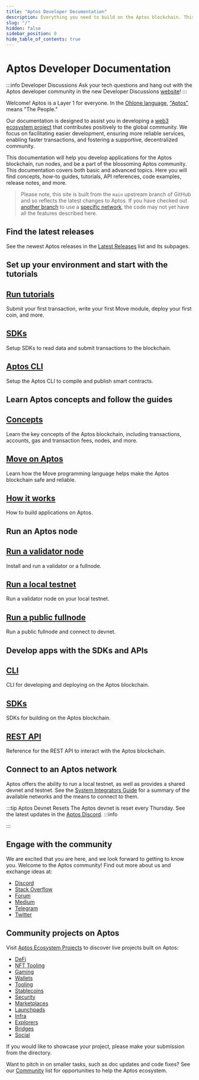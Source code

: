 ```yaml
---
title: "Aptos Developer Documentation"
description: Everything you need to build on the Aptos blockchain. This documentation covers basic and advanced concepts, how-to guides, code examples, release notes, more.
slug: "/"
hidden: false
sidebar_position: 0
hide_table_of_contents: true
---
```


# Aptos Developer Documentation

:::info Developer Discussions
Ask your tech questions and hang out with the Aptos developer community in the new Developer Discussions [website](https://github.com/aptos-labs/aptos-developer-discussions/discussions)!
:::

Welcome! Aptos is a Layer 1 for everyone. In the [Ohlone language](https://en.wikipedia.org/wiki/Ohlone_languages), ["Aptos"](https://en.wikipedia.org/wiki/Aptos,_California) means "The People."

Our documentation is designed to assist you in developing a [web3 ecosystem project](https://aptosfoundation.org/ecosystem/projects/all) that contributes positively to the global community. We focus on facilitating easier development, ensuring more reliable services, enabling faster transactions, and fostering a supportive, decentralized community.

This documentation will help you develop applications for the Aptos blockchain, run nodes, and be a part of the blossoming Aptos community. This documentation covers both basic and advanced topics. Here you will find concepts, how-to guides, tutorials, API references, code examples, release notes, and more.

> Please note, this site is built from the `main` upstream branch of GitHub and so reflects the latest changes to Aptos. If you have checked out [another branch](https://github.com/aptos-labs/aptos-core/branches) to use a [specific network](guides/system-integrators-guide.md#choose-a-network), the code may not yet have all the features described here.

## Find the latest releases

See the newest Aptos releases in the [Latest Releases](./releases/index.md) list and its subpages.

## Set up your environment and start with the tutorials

<div class="docs-card-container">
  <div class="row row-cols-1 row-cols-md-3a g-4">
    <div class="col">
      <div class="card card-body h-100 d-flex flex-column">
        <a href="tutorials" class="card-title card-link stretched-link"> <h2>Run tutorials</h2></a>
        <p class="card-text">Submit your first transaction, write your first Move module, deploy your first coin, and more.</p>
      </div>
    </div>
    <div class="col">
      <div class="card card-body h-100 d-flex flex-column" >
        <a href="/sdks/index" class="card-title card-link stretched-link"> <h2>SDKs</h2></a>
        <p class="card-text">Setup SDKs to read data and submit transactions to the blockchain.</p>
      </div>
    </div>
    <div class="col">
      <div class="card card-body h-100 d-flex flex-column" >
        <a href="/tools/aptos-cli/index" class="card-title card-link stretched-link"> <h2>Aptos CLI</h2></a>
        <p class="card-text">Setup the Aptos CLI to compile and publish smart contracts.</p>
      </div>
    </div>
  </div>
</div>

## Learn Aptos concepts and follow the guides

<div class="docs-card-container">
<div class="row row-cols-1 row-cols-md-2a g-4">
  <div class="col">
    <div class="card card-body h-100 d-flex flex-column">
    <a href="concepts" class="card-title card-link stretched-link"> <h2>Concepts</h2></a>
    <p class="card-text">Learn the key concepts of the Aptos blockchain, including transactions, accounts, gas and transaction fees, nodes, and more. </p>
    </div>
  </div>
  <div class="col">
    <div class="card card-body h-100 d-flex flex-column">
    <a href="move/move-on-aptos" class="card-title card-link stretched-link"> <h2>Move on Aptos</h2></a>
    <p class="card-text">Learn how the Move programming language helps make the Aptos blockchain safe and reliable.</p>
    </div>
  </div>
  <div class="col">
    <div class="card card-body h-100 d-flex flex-column" >
    <a href="integration" class="card-title card-link stretched-link"> <h2>How it works</h2></a>
    <p class="card-text">How to build applications on Aptos.</p>
    </div>
  </div>
</div>
</div>

## Run an Aptos node

<div class="docs-card-container">
<div class="row row-cols-1 row-cols-md-2a g-4">
  <div class="col">
    <div class="card card-body h-100 d-flex flex-column" >
    <a href="/nodes/validator-node/validators" class="card-title card-link stretched-link"> <h2>Run a validator node</h2></a>
    <p class="card-text">Install and run a validator or a fullnode.</p>
</div>
</div>
  <div class="col">
    <div class="card card-body h-100 d-flex flex-column"  >
    <a href="/nodes/local-testnet/local-testnet-index" class="card-title card-link stretched-link"> <h2>Run a local testnet</h2></a>
    <p class="card-text">Run a validator node on your local testnet.</p>
</div>
  </div>
  <div class="col">
    <div class="card card-body h-100 d-flex flex-column"  >
    <a href="nodes/full-node/public-fullnode" class="card-title card-link stretched-link"> <h2>Run a public fullnode</h2></a>
    <p class="card-text">Run a public fullnode and connect to devnet.</p>
</div>
  </div>
  
</div>
</div>

## Develop apps with the SDKs and APIs

<div class="docs-card-container">
<div class="row row-cols-1 row-cols-md-2a g-4">
<div class="col">
    <div class="card h-100" >
    <div class="card-body d-flex flex-column" >
    <a href="/tools/aptos-cli/use-cli/use-aptos-cli" class="card-title card-link stretched-link"> <h2>CLI</h2></a>
    <p class="card-text">CLI for developing and deploying on the Aptos blockchain.</p>
</div>
</div>
</div>
  <div class="col">
    <div class="card h-100" >
    <div class="card-body d-flex flex-column" >
    <a href="/sdks/index" class="card-title card-link stretched-link"> <h2>SDKs</h2></a>
    <p class="card-text">SDKs for building on the Aptos blockchain.</p>
</div>
</div>
</div>
  <div class="col">
  <div class="card h-100" >
    <div class="card-body d-flex flex-column"  >
    <a href="https://aptos.dev/nodes/aptos-api-spec/#/" class="card-title card-link stretched-link"> <h2>REST API</h2></a>
    <p class="card-text">Reference for the REST API to interact with the Aptos blockchain.</p>
</div>
</div>
</div>
</div>
</div>

## Connect to an Aptos network

Aptos offers the ability to run a local testnet, as well as provides a shared devnet and testnet. See the [System Integrators Guide](guides/system-integrators-guide.md#networks) for a summary of the available networks and the means to connect to them.

:::tip Aptos Devnet Resets
The Aptos devnet is reset every Thursday. See the latest updates in the [Aptos Discord](https://discord.gg/aptosnetwork).
:::info

:::

## Engage with the community

We are excited that you are here, and we look forward to getting to know you. Welcome to the Aptos community! Find out more about us and exchange ideas at:

- [Discord](https://discord.gg/aptosnetwork)
- [Stack Overflow](https://stackoverflow.com/questions/tagged/aptos)
- [Forum](https://forum.aptoslabs.com/)
- [Medium](https://medium.com/aptoslabs)
- [Telegram](https://t.me/AptosTG)
- [Twitter](https://twitter.com/Aptos_Network)

## Community projects on Aptos

Visit [Aptos Ecosystem Projects](https://aptosfoundation.org/ecosystem/projects/all) to discover live projects built on Aptos:

- [DeFi](https://aptosfoundation.org/ecosystem/projects/defi)
- [NFT Tooling](https://aptosfoundation.org/ecosystem/projects/nft-tooling)
- [Gaming](https://aptosfoundation.org/ecosystem/projects/gaming)
- [Wallets](https://aptosfoundation.org/ecosystem/projects/wallets)
- [Tooling](https://aptosfoundation.org/ecosystem/projects/tooling)
- [Stablecoins](https://aptosfoundation.org/ecosystem/projects/stablecoins)
- [Security](https://aptosfoundation.org/ecosystem/projects/security)
- [Marketplaces](https://aptosfoundation.org/ecosystem/projects/marketplaces)
- [Launchpads](https://aptosfoundation.org/ecosystem/projects/launchpads)
- [Infra](https://aptosfoundation.org/ecosystem/projects/infra)
- [Explorers](https://aptosfoundation.org/ecosystem/projects/explorers)
- [Bridges](https://aptosfoundation.org/ecosystem/projects/bridges)
- [Social](https://aptosfoundation.org/ecosystem/projects/social)

If you would like to showcase your project, please make your submission from the directory.

Want to pitch in on smaller tasks, such as doc updates and code fixes? See our [Community](./community/index.md) list for opportunities to help the Aptos ecosystem.
